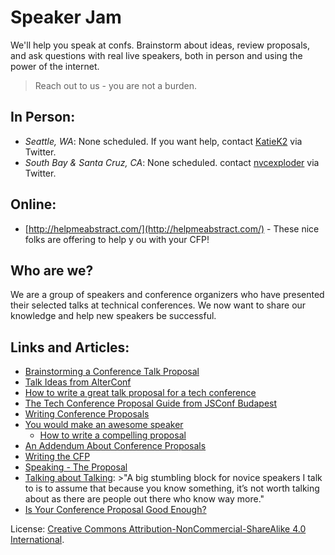# Speaker Jam

We'll help you speak at confs. Brainstorm about ideas, review proposals, and ask questions with real live speakers, both in person and using the power of the internet. 

> Reach out to us - you are not a burden.

## In Person:

* *Seattle, WA*: None scheduled. If you want help, contact [KatieK2](https://twitter.com/katiek2) via Twitter.
* *South Bay & Santa Cruz, CA*: None scheduled. contact [nvcexploder](https://twitter.com/nvcexploder) via Twitter.

## Online:

* [http://helpmeabstract.com/](http://helpmeabstract.com/) - These nice folks are offering to help y ou with your CFP!

## Who are we?

We are a group of speakers and conference organizers who have presented their selected talks at technical conferences. We now want to share our knowledge and help new speakers be successful.

## Links and Articles:

* [Brainstorming a Conference Talk Proposal](http://www.devchix.com/2012/08/28/brainstorming-a-conference-talk-proposal/)
* [Talk Ideas from AlterConf](http://www.alterconf.com/talk-wishlist)
* [How to write a great talk proposal for a tech conference](http://2014.cssconf.eu/news/how-to-write-a-great-talk-proposal-for-a-tech)
* [The Tech Conference Proposal Guide from JSConf Budapest](http://blog.risingstack.com/the-tech-conference-proposal-guide-from-jsconf-budapest/)
* [Writing Conference Proposals](http://rmurphey.com/blog/2015/01/26/writing-conference-proposals/)
* [You would make an awesome speaker](http://weareallaweso.me/)
    * [How to write a compelling proposal](http://weareallaweso.me/for_speakers/how-to-write-a-compelling-proposal.html)
* [An Addendum About Conference Proposals](http://www.voodootikigod.com/an-addendum-about-conference-proposals/)
* [Writing the CFP](http://speaking.io/plan/writing-a-cfp/)
* [Speaking - The Proposal](http://www.pewpewlaser.com/blogs/615)
* [Talking about Talking](http://www.sicpers.info/2013/02/talking-about-talking/): >"A big stumbling block for novice speakers I talk to is to assume that because you know something, it’s not worth talking about as there are people out there who know way more."
* [Is Your Conference Proposal Good Enough?](http://rckbt.me/2014/01/conference-proposals/)

License: [Creative Commons Attribution-NonCommercial-ShareAlike 4.0 International](LICENSE.html).
